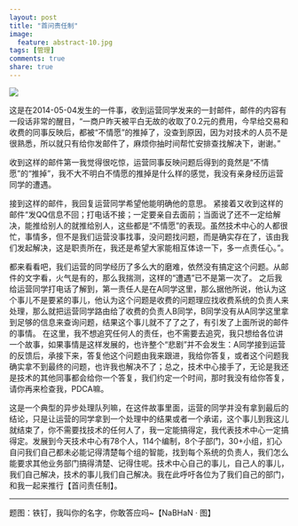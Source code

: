 ```yaml
---
layout: post
title: "首问责任制"
image:
  feature: abstract-10.jpg
tags: [管理]
comments: true
share: true
---
```


![](http://pic.yupoo.com/peigen123/EobZ0qJI/medish.jpg)

这是在2014-05-04发生的一件事，收到运营同学发来的一封邮件，邮件的内容有一段话非常的醒目，“一商户昨天被平白无故的收取了0.2元的费用，今早给交易和收费的同事反映后，都被“不情愿”的推掉了，没查到原因，因为对技术的人员不是很熟悉，所以就只有给你发邮件了，麻烦你抽时间帮忙安排查找解决下，谢谢。”

收到这样的邮件第一我觉得很吃惊，运营同事反映问题后得到的竟然是“不情愿”的“推掉”，我不大不明白不情愿的推掉是什么样的感觉，我没有亲身经历运营同学的遭遇。

接到这样的邮件，我回复运营同学希望他能明确他的意思。
紧接着又收到这样的邮件“发QQ信息不回；打电话不接；一定要亲自去面前；当面说了还不一定给解决，能推给别人的就推给别人，这些都是“不情愿”的表现。虽然技术中心的人都很忙，事情多，但不是我们运营没事找事，没问题找问题，而是确实存在了，该由我们发起解决，这是职责所在，我还是希望大家能相互体谅一下，多一点责任心。”。

都来看看吧，我们运营的同学经历了多么大的磨难，依然没有搞定这个问题。从邮件的文字看，火气是有的，那么我揣测，这样的“遭遇”已不是第一次了。
之后我给运营同学打电话了解到，第一责任人是在A同学这里，那么据他所说，他认为这个事儿不是要紧的事儿，他认为这个问题是收费的问题理应找收费系统的负责人来处理，那么就把运营同学路由给了收费的负责人B同学，B同学没有从A同学这里拿到足够的信息来查询问题，结果这个事儿就不了了之了，有引发了上面所说的邮件的事情。
在这里，我不想追究任何人的责任，也不需要去追究，我只想给各位讲一个故事，如果事情是这样发展的，也许整个“悲剧”并不会发生：A同学接到运营的反馈后，承接下来，答复他这个问题由我来跟进，我给你答复，或者这个问题我确实拿不到最终的问题，也许我也解决不了；总之，技术中心接手了，无论是我还是技术的其他同事都会给你一个答复，我们约定一个时间，那时我没有给你答复，请你再来检查我，PDCA嘛。

这是一个典型的异步处理队列嘛，在这件故事里面，运营的同学并没有拿到最后的结论，只是让运营的同学拿到一个处理中的结果或者一个承诺，这个事儿到我这儿就结束了，你不需要找技术的任何人了，我一定能搞得定，我代表技术中心一定搞得定。发展到今天技术中心有78个人，114个编制，8个子部门，30+小组，扪心自问我们自己都未必能记得清楚每个组的智能，找到每个系统的负责人，我们怎么能要求其他业务部门搞得清楚、记得住呢。技术中心自己的事儿，自己人的事儿，我们自己解决，技术的事儿我们自己解决。我在此呼吁各位为了我们自己的部门，和我一起来推行【首问责任制】。

---
题图：铁钉，我叫你的名字，你敢答应吗~【NaBHaN · 图】
